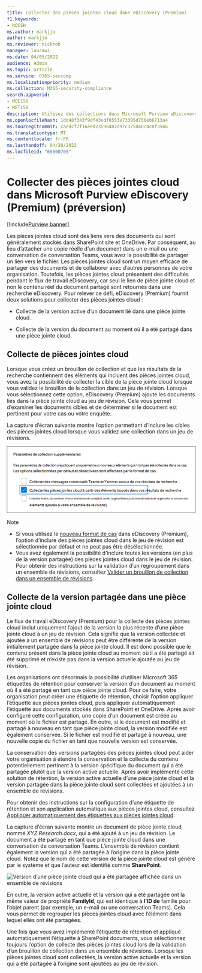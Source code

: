 ```yaml
---
title: Collecter des pièces jointes cloud dans eDiscovery (Premium)
f1.keywords:
- NOCSH
ms.author: markjjo
author: markjjo
ms.reviewer: nickrob
manager: laurawi
ms.date: 04/05/2022
audience: Admin
ms.topic: article
ms.service: O365-seccomp
ms.localizationpriority: medium
ms.collection: M365-security-compliance
search.appverid:
- MOE150
- MET150
description: Utilisez des collections dans Microsoft Purview eDiscovery (Premium) pour collecter des pièces jointes cloud à examiner dans une enquête ou un cas.
ms.openlocfilehash: 1dd48f343f9df43edf8553e73395d756eb6713a4
ms.sourcegitcommit: caedcf7f16eed23596487d97c375d4bc4c8f3566
ms.translationtype: MT
ms.contentlocale: fr-FR
ms.lasthandoff: 04/20/2022
ms.locfileid: "65000705"
---
```

# <a name="collect-cloud-attachments-in-microsoft-purview-ediscovery-premium-preview"></a>Collecter des pièces jointes cloud dans Microsoft Purview eDiscovery (Premium) (préversion)

[!include[Purview banner](../includes/purview-rebrand-banner.md)]

Les pièces jointes cloud sont des liens vers des documents qui sont généralement stockés dans SharePoint site et OneDrive. Par conséquent, au lieu d’attacher une copie réelle d’un document dans un e-mail ou une conversation de conversation Teams, vous avez la possibilité de partager un lien vers le fichier. Les pièces jointes cloud sont un moyen efficace de partager des documents et de collaborer avec d’autres personnes de votre organisation. Toutefois, les pièces jointes cloud présentent des difficultés pendant le flux de travail eDiscovery, car seul le lien de pièce jointe cloud et non le contenu réel du document partagé sont retournés dans une recherche eDiscovery. Pour relever ce défi, eDiscovery (Premium) fournit deux solutions pour collecter des pièces jointes cloud :  

- Collecte de la version active d’un document lié dans une pièce jointe cloud.

- Collecte de la version du document au moment où il a été partagé dans une pièce jointe cloud.

## <a name="collecting-cloud-attachments"></a>Collecte de pièces jointes cloud

Lorsque vous créez un brouillon de collection et que les résultats de la recherche contiennent des éléments qui incluent des pièces jointes cloud, vous avez la possibilité de collecter la cible de la pièce jointe cloud lorsque vous validez le brouillon de la collection dans un jeu de révision. Lorsque vous sélectionnez cette option, eDiscovery (Premium) ajoute les documents liés dans la pièce jointe cloud au jeu de révision. Cela vous permet d’examiner les documents cibles et de déterminer si le document est pertinent pour votre cas ou votre enquête.

La capture d’écran suivante montre l’option permettant d’inclure les cibles des pièces jointes cloud lorsque vous validez une collection dans un jeu de révisions.

![Option permettant d’inclure des pièces jointes cloud lors de la validation d’un regroupement dans un ensemble de révisions](../media/CollectCloudAttachments1.png)

> [!NOTE]
>- Si vous utilisez le [nouveau format de cas](advanced-ediscovery-new-case-format.md) dans eDiscovery (Premium), l’option d’inclure des pièces jointes cloud dans le jeu de révision est sélectionnée par défaut et ne peut pas être désélectionnée.<br/>
>- Vous avez également la possibilité d’inclure toutes les versions (en plus de la version partagée) des pièces jointes cloud dans le jeu de révision.  
Pour obtenir des instructions sur la validation d’un regroupement dans un ensemble de révisions, consultez [Valider un brouillon de collection dans un ensemble de révisions](commit-draft-collection.md).

## <a name="collecting-the-version-shared-in-a-cloud-attachment"></a>Collecte de la version partagée dans une pièce jointe cloud

Le flux de travail eDiscovery (Premium) pour la collecte des pièces jointes cloud inclut uniquement l’ajout de la version la plus récente d’une pièce jointe cloud à un jeu de révision. Cela signifie que la version collectée et ajoutée à un ensemble de révisions peut être différente de la version initialement partagée dans la pièce jointe cloud. Il est donc possible que le contenu présent dans la pièce jointe cloud au moment où il a été partagé ait été supprimé et n’existe pas dans la version actuelle ajoutée au jeu de révision.

Les organisations ont désormais la possibilité d’utiliser Microsoft 365 étiquettes de rétention pour conserver la version d’un document au moment où il a été partagé en tant que pièce jointe cloud. Pour ce faire, votre organisation peut créer une étiquette de rétention, choisir l’option appliquer l’étiquette aux pièces jointes cloud, puis appliquer automatiquement l’étiquette aux documents stockés dans SharePoint et OneDrive. Après avoir configuré cette configuration, une copie d’un document est créée au moment où le fichier est partagé. En outre, si le document est modifié et partagé à nouveau en tant que pièce jointe cloud, la version modifiée est également conservée. Si le fichier est modifié et partagé à nouveau, une nouvelle copie du fichier en tant que nouvelle version est conservée.

La conservation des versions partagées des pièces jointes cloud peut aider votre organisation à étendre la conservation et la collecte du contenu potentiellement pertinent à la version spécifique du document qui a été partagée plutôt que la version active actuelle. Après avoir implémenté cette solution de rétention, la version active actuelle d’une pièce jointe cloud et la version partagée dans la pièce jointe cloud sont collectées et ajoutées à un ensemble de révisions.

Pour obtenir des instructions sur la configuration d’une étiquette de rétention et son application automatique aux pièces jointes cloud, consultez [Appliquer automatiquement des étiquettes aux pièces jointes cloud](apply-retention-labels-automatically.md#auto-apply-labels-to-cloud-attachments).

La capture d’écran suivante montre un document de pièce jointe cloud, nommé *XYZ Research.docx*, qui a été ajouté à un jeu de révision. Le document a été partagé en tant que pièce jointe cloud dans une conversation de conversation Teams. L’ensemble de révision contient également la version qui a été partagée à l’origine dans la pièce jointe cloud. Notez que le nom de cette version de la pièce jointe cloud est généré par le système et que l’auteur est identifié comme **SharePoint**.

![Version d’une pièce jointe cloud qui a été partagée affichée dans un ensemble de révisions](../media/CollectCloudAttachments2.png)

En outre, la version active actuelle et la version qui a été partagée ont la même valeur de propriété **FamilyId**, qui est identique à **l’ID de** famille pour l’objet parent (par exemple, un e-mail ou une conversation Teams). Cela vous permet de regrouper les pièces jointes cloud avec l’élément dans lequel elles ont été partagées.

Une fois que vous avez implémenté l’étiquette de rétention et appliqué automatiquement l’étiquette à SharePoint documents, vous sélectionnez toujours l’option de collecte des pièces jointes cloud lors de la validation d’un brouillon de collection dans un ensemble de révisions. Lorsque les pièces jointes cloud sont collectées, la version active actuelle et la version qui a été partagée à l’origine sont ajoutées au jeu de révision.
